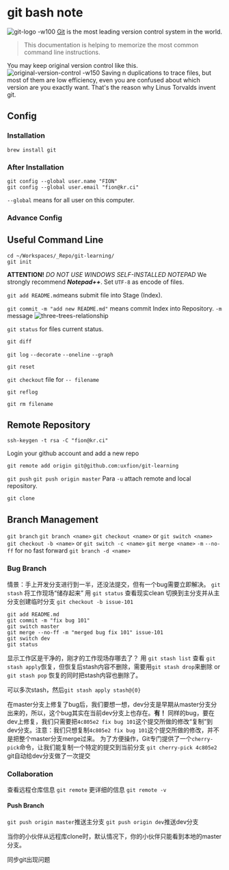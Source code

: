 # git bash note
![git-logo -w100](https://i.loli.net/2020/02/10/fTa6NyegZhoPiJY.png)
[Git](https://git-scm.com) is the most leading version control system in the world.
> This documentation is helping to memorize the most common command line instructions.

 You may keep original version control like this.
 ![original-version-control -w150](https://i.loli.net/2020/02/10/TEq18Rg2dOaXkJm.png)
Saving n duplications to trace files, but most of them are low efficiency, even you are confused about which version are you exactly want.
That's the reason why Linus Torvalds invent git.

## Config
### Installation
`brew install git`
### After Installation
```
git config --global user.name "FION"
git config --global user.email "fion@kr.ci"
```
`--global` means for all user on this computer.
### Advance Config

## Useful Command Line
```
cd ~/Workspaces/_Repo/git-learning/
git init
```
**ATTENTION!** 
*DO NOT USE WINDOWS SELF-INSTALLED NOTEPAD*
We strongly recommend ***Notepad++***.
Set `UTF-8` as encode of files.

 `git add README.md`means submit file into Stage (Index).

 `git commit -m "add new README.md"` means commit Index into Repository.
`-m` message
 ![three-trees-relationship](https://i.loli.net/2020/02/10/ZzAfnHb3JXcrgNR.png)

`git status` for files current status.

`git diff`

`git log`
`--decorate`
`--oneline`
`--graph`


`git reset`

`git checkout`
file for `-- filename`

`git reflog`

`git rm filename`

## Remote Repository
`ssh-keygen -t rsa -C "fion@kr.ci"`

Login your github account and add a new repo

`git remote add origin git@github.com:uxfion/git-learning`

`git push`
`git push origin master`
Para `-u` attach remote and local repository.

`git clone`

## Branch Management
`git branch`
`git branch <name>`
`git checkout <name>` or `git switch <name>`
`git checkout -b <name>` or `git switch -c <name>`
`git merge <name>`
`-m`
`--no-ff` for no fast forward
`git branch -d <name>`

### Bug Branch
情景：手上开发分支进行到一半，还没法提交，但有一个bug需要立即解决。
`git stash` 将工作现场“储存起来”
用 `git status` 查看现实clean
切换到主分支并从主分支创建临时分支
`git checkout -b issue-101`
```
git add README.md
git commit -m "fix bug 101"
git switch master
git merge --no-ff -m "merged bug fix 101" issue-101
git switch dev
git status
```
显示工作区是干净的，刚才的工作现场存哪去了？
用 `git stash list` 查看
`git stash apply`恢复，但恢复后stash内容不删除，需要用`git stash drop`来删除
or
`git stash pop` 恢复的同时把stash内容也删除了。

可以多次stash，然后`git stash apply stash@{0}`

在master分支上修复了bug后，我们要想一想，dev分支是早期从master分支分出来的，所以，这个bug其实在当前dev分支上也存在。**有！**
同样的bug，要在dev上修复，我们只需要把`4c805e2 fix bug 101`这个提交所做的修改“复制”到dev分支。注意：我们只想复制`4c805e2 fix bug 101`这个提交所做的修改，并不是把整个master分支merge过来。
为了方便操作，Git专门提供了一个`cherry-pick`命令，让我们能复制一个特定的提交到当前分支
`git cherry-pick 4c805e2`
git自动给dev分支做了一次提交

### Collaboration
查看远程仓库信息 `git remote`
更详细的信息 `git remote -v`
#### Push Branch
`git push origin master`推送主分支
`git push origin dev`推送dev分支

当你的小伙伴从远程库clone时，默认情况下，你的小伙伴只能看到本地的master分支。



同步git出现问题